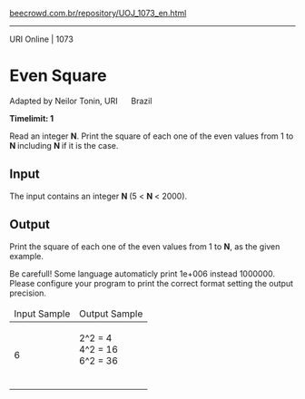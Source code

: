 <p><a href="https://www.beecrowd.com.br/repository/UOJ_1073_en.html">beecrowd.com.br/repository/UOJ_1073_en.html</a></p><hr>
<div>
  <span>URI Online | 1073</span>
  <h1>Even Square</h1>
  <div><p>
     Adapted by Neilor Tonin, URI <img alt="" src="https://resources.beecrowd.com.br/gallery/images/flags/br.gif" style="width: 16px; height: 11px; "> Brazil</p>
  </div>
  <strong>Timelimit: 1</strong>
</div>
<div>
<div>
  <p>
   Read an integer <strong>N</strong>. Print the square of each one of the even values from 1 to <strong>N </strong>including <strong>N </strong>if it is the case.</p>
</div>
<h2>Input</h2>
<div>
  <p>
   The input contains an integer <strong>N </strong>(5 &lt; <strong>N </strong>&lt; 2000).</p>
</div>
<h2>Output</h2>
<div>
  <p>
   Print the square of each one of the even values from 1 to <strong>N</strong>, as the given example.</p>
  <p>Be carefull! Some language automaticly print 1e+006 instead 1000000. Please configure your program to print the correct format setting the output precision. </p>
</div>
<div></div>
  <table>
    <thead>
      <tr>
        <td>Input Sample</td>
        <td>Output Sample</td>
      </tr>
    </thead>
    <tbody>
      <tr>
        <td>
          <p>
           6</p>
        </td>
        <td>
          <p>
           2^2 = 4<br>
           4^2 = 16<br>
           6^2 = 36<br>
           &nbsp;</p>
        </td>
      </tr>
    </tbody>
  </table>
</div>
